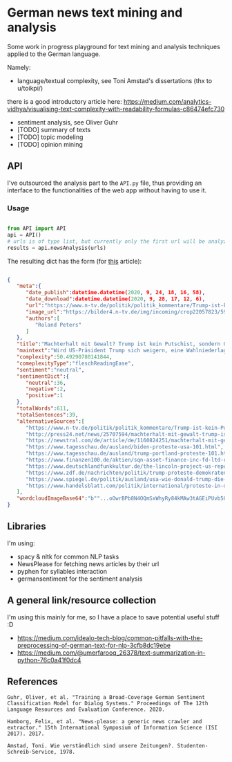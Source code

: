 # German news text mining and analysis

Some work in progress playground for text mining and analysis techniques
applied to the German language.

Namely:
 - language/textual complexity, see Toni Amstad's dissertations (thx to u/toikpi/)

  there is a good introductory article here: https://medium.com/analytics-vidhya/visualising-text-complexity-with-readability-formulas-c86474efc730
 - sentiment analysis, see Oliver Guhr
 - [TODO] summary of texts
 - [TODO] topic modeling
 - [TODO] opinion mining

## API
I've outsourced the analysis part to the `API.py` file, thus providing an interface to the functionalities of the web app without having to use it.

### Usage
```python

from API import API
api = API()
# urls is of type list, but currently only the first url will be analyzed
results = api.newsAnalysis(urls)
```
The resulting dict has the form (for [this](https://www.n-tv.de/politik/politik_kommentare/Trump-ist-kein-Putschist-sondern-Opportunist-article22057804.html) article):
```json

{
   "meta":{
      "date_publish":datetime.datetime(2020, 9, 24, 18, 16, 58),
      "date_download":datetime.datetime(2020, 9, 28, 17, 12, 6),
      "url":"https://www.n-tv.de/politik/politik_kommentare/Trump-ist-kein-Putschist-sondern-Opportunist-article22057804.html",
      "image_url":"https://bilder4.n-tv.de/img/incoming/crop22057823/5921323742-cImg_16_9-w1200/8d54447978b902ac4a8e248333154280.jpg",
      "authors":[
         "Roland Peters"
      ]
   },
   "title":"Machterhalt mit Gewalt? Trump ist kein Putschist, sondern Opportunist",
   "maintext":"Wird US-Präsident Trump sich weigern, eine Wahlniederlage zu akzeptieren? Sind die Vereinigten Staaten...",
   "complexity":50.49290780141844,
   "comeplexityType":"fleschReadingEase",
   "sentiment":"neutral",
   "sentimentDict":{
      "neutral":36,
      "negative":2,
      "positive":1
   },
   "totalWords":611,
   "totalSentences":39,
   "alternativeSources":[
      "https://www.n-tv.de/politik/politik_kommentare/Trump-ist-kein-Putschist-sondern-Opportunist-article22057804.html",
      "http://press24.net/news/25707594/machterhalt-mit-gewalt-trump-ist-kein-putschist-sondern-opportunist",
      "https://newstral.com/de/article/de/1160824251/machterhalt-mit-gewalt-trump-ist-kein-putschist-sondern-opportunist",
      "https://www.tagesschau.de/ausland/biden-proteste-usa-101.html",
      "https://www.tagesschau.de/ausland/trump-portland-proteste-101.html",
      "https://www.finanzen100.de/aktien/sqn-asset-finance-inc-fd-ltd-registered-shares-pr-c-wkn-a2jmq3_H1712320553_138182446/",
      "https://www.deutschlandfunkkultur.de/the-lincoln-project-us-republikaner-gegen-trump.1005.de.html?dram:article_id=480915",
      "https://www.zdf.de/nachrichten/politik/trump-proteste-demokraten-uswahl-102.html",
      "https://www.spiegel.de/politik/ausland/usa-wie-donald-trump-die-gewalt-auf-den-strassen-nutzt-podcast-acht-milliarden-a-5b46af45-c4a5-40cc-abf9-f28ce49c1f55",
      "https://www.handelsblatt.com/politik/international/proteste-in-den-usa-trump-bezeichnet-ausschreitungen-in-kenosha-als-inlaendischen-terrorismus/26149492.html"
   ],
   "wordcloudImageBase64":"b""...oOwrBPb8N4OQmSxWhyRy84kMAw3tAGEiPUvb5QmIwwvftrifDexiU1sYhOb2MQmNrGJTWxiE5sogf8DE2NcVihW9rIAAAAASUVORK5CYII="
}
```

## Libraries
 I'm using:
 - spacy & nltk for common NLP tasks
 - NewsPlease for fetching news articles by their url
 - pyphen for syllables interaction
 - germansentiment for the sentiment analysis

## A general link/resource collection
I'm using this mainly for me, so I have a place to save potential useful stuff :D
- https://medium.com/idealo-tech-blog/common-pitfalls-with-the-preprocessing-of-german-text-for-nlp-3cfb8dc19ebe
- https://medium.com/@umerfarooq_26378/text-summarization-in-python-76c0a41f0dc4


## References


`Guhr, Oliver, et al. "Training a Broad-Coverage German Sentiment Classification Model for Dialog Systems." Proceedings of The 12th Language Resources and Evaluation Conference. 2020.`

`Hamborg, Felix, et al. "News-please: a generic news crawler and extractor." 15th International Symposium of Information Science (ISI 2017). 2017.`

`Amstad, Toni. Wie verständlich sind unsere Zeitungen?. Studenten-Schreib-Service, 1978.`
